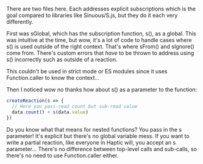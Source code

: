 There are two files here. Each addresses explicit subscriptions which is the
goal compared to libraries like Sinuous/S.js, but they do it each very
differently.

First was sGlobal, which has the subscription function, s(), as a global. This
was intuitive at the time, but wow, it's a lot of code to handle cases where s()
is used outside of the right context. That's where sFrom() and sIgnore() come
from. There's custom errors that _have_ to be thrown to address using s()
incorrectly such as outside of a reaction.

This couldn't be used in strict mode or ES modules since it uses Function.caller
to know the context...

Then I noticed wow no thanks how about s() as a parameter to the function:

```js
createReaction(s => {
  // Here you pass-read count but sub-read value
  data.count() + s(data.value)
})
```

Do you know what that means for nested functions? You pass in the s parameter!
It's explicit but there's no global variable mess. If you want to write a
partial reaction, like everyone in Haptic will, you accept an s parameter...
There's no difference between top-level calls and sub-calls, so there's no need
to use Function.caller either.
